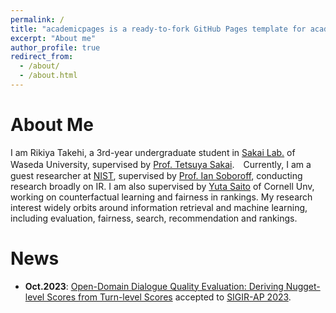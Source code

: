 ```yaml
---
permalink: /
title: "academicpages is a ready-to-fork GitHub Pages template for academic personal websites"
excerpt: "About me"
author_profile: true
redirect_from: 
  - /about/
  - /about.html
---
```


# About Me
I am Rikiya Takehi, a 3rd-year undergraduate student in [Sakai Lab.](http://sakailab.com/english/) of Waseda University, supervised by [Prof. Tetsuya Sakai](http://sakailab.com/tetsuya/).　Currently, I am a guest researcher at [NIST](nist.gov), supervised by [Prof. Ian Soboroff](https://www.nist.gov/people/ian-soboroff), conducting research broadly on IR. I am also supervised by [Yuta Saito](https://usait0.com/en/) of Cornell Unv, working on counterfactual learning and fairness in rankings. My research interest widely orbits around information retrieval and machine learning, including evaluation, fairness, search, recommendation and rankings.

# News
 

- **Oct.2023**: [Open-Domain Dialogue Quality Evaluation: Deriving Nugget-level Scores from Turn-level Scores](https://doi.org/10.48550/arXiv.2310.00410) accepted to [SIGIR-AP 2023](http://www.sigir-ap.org/sigir-ap-2023/).



<!-- # Education
- **Waseda University** (2021-)
  - 3rd-year B.A student at Computer Science and Communications Engineering (English-based major)

- **Waseda University Honjo Senior High School** (2019-2021)


# Publication
1. **Rikiya Takehi**, Akihisa Watanabe, and Tetsuya Sakai. 2023. [Open-Domain Dialogue Quality Evaluation: Deriving Nugget-level Scores from Turn-level Scores](https://doi.org/10.48550/arXiv.2310.00410) In Proceedings of the Annual International ACM SIGIR Conference on Research and Development in Information Retrieval in the Asia Pacific Region (SIGIR-AP '23). (acceptance rate = 36%) [code](https://github.com/RikiyaT/Nugget-Level-Evaluation) [poster](https://drive.google.com/file/d/1M194h7nCFwUBVA3eqzapTNneDPFH4zUs/view?usp=sharing) [proceedings](https://dl.acm.org/doi/abs/10.1145/3624918.3625338)

# Experimence
- _Guest Researcher_ at [National Institute of Standards and Technology (NIST)](https://www.nist.gov/), Maryland, US. 10/1/2023 - Present
- Research Intern at [Hakuhodo Tech Inc.](https://www.hakuhodo-technologies.co.jp/) / [Negocia Inc.](https://negocia.jp/), Tokyo, Japan. 9/1/2023 - Present
- Research Intern supervised by [Yuta Saito](https://usait0.com/en/). 7/1/2023 - Present

# Languages
Japanese (native), English (fluent: TOEFL 110), French (fluent: CEFR/DELF B2)

